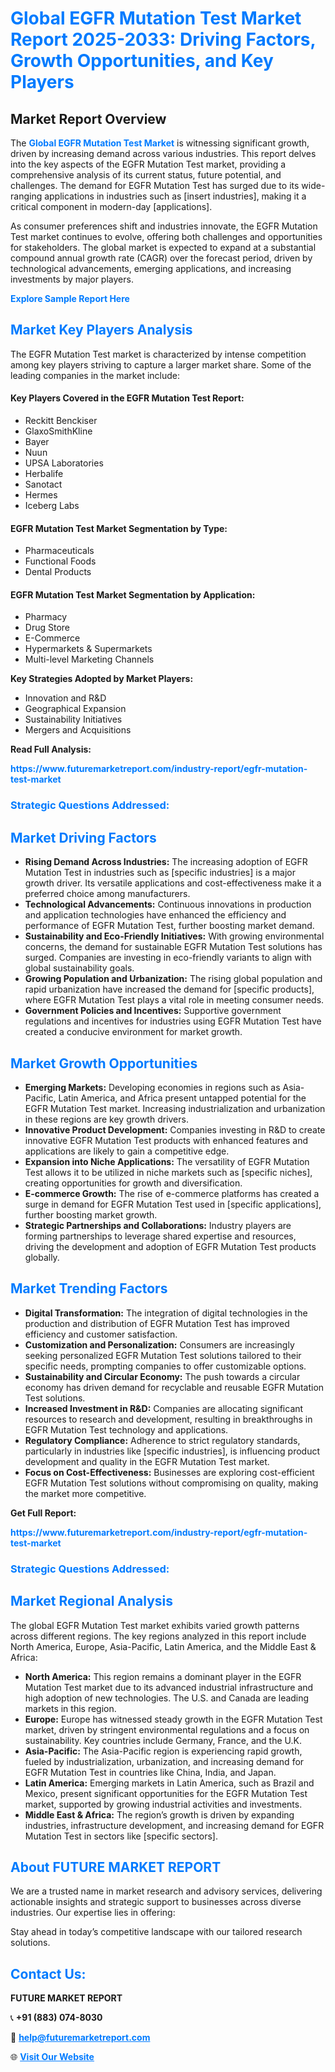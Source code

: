 <h1 style="color: #007BFF;">Global EGFR Mutation Test Market Report 2025-2033: Driving Factors, Growth Opportunities, and Key Players</h1>

<section id="overview">
<h2>Market Report Overview</h2>
<p>The <a href="https://www.futuremarketreport.com/industry-report/egfr-mutation-test-market" style="color: #007BFF; text-decoration: none;"><strong>Global EGFR Mutation Test Market</strong></a> is witnessing significant growth, driven by increasing demand across various industries. This report delves into the key aspects of the EGFR Mutation Test market, providing a comprehensive analysis of its current status, future potential, and challenges. The demand for EGFR Mutation Test has surged due to its wide-ranging applications in industries such as [insert industries], making it a critical component in modern-day [applications].</p>
<p>As consumer preferences shift and industries innovate, the EGFR Mutation Test market continues to evolve, offering both challenges and opportunities for stakeholders. The global market is expected to expand at a substantial compound annual growth rate (CAGR) over the forecast period, driven by technological advancements, emerging applications, and increasing investments by major players.</p>
</section>

<section id="overview">
<p><a href="https://www.futuremarketreport.com/request-sample/reportId=34503" style="color: #007BFF; text-decoration: none;"><strong>Explore Sample Report Here</strong></a></p>
</section>

<section id="key-players">
<h2 style="color: #007BFF;">Market Key Players Analysis</h2>
<p>The EGFR Mutation Test market is characterized by intense competition among key players striving to capture a larger market share. Some of the leading companies in the market include:</p>
<h4>Key Players Covered in the EGFR Mutation Test Report:</h4>
<ul><li>Reckitt Benckiser</li><li>GlaxoSmithKline</li><li>Bayer</li><li>Nuun</li><li>UPSA Laboratories</li><li>Herbalife</li><li>Sanotact</li><li>Hermes</li><li>Iceberg Labs</li></ul>
<h4>EGFR Mutation Test Market Segmentation by Type:</h4>
<ul><li>Pharmaceuticals</li><li>Functional Foods</li><li>Dental Products</li></ul>

<h4>EGFR Mutation Test Market Segmentation by Application:</h4>
<ul><li>Pharmacy</li><li>Drug Store</li><li>E-Commerce</li><li>Hypermarkets &amp; Supermarkets</li><li>Multi-level Marketing Channels</li></ul>
<p><strong>Key Strategies Adopted by Market Players:</strong></p>
<ul>
<li>Innovation and R&D</li>
<li>Geographical Expansion</li>
<li>Sustainability Initiatives</li>
<li>Mergers and Acquisitions</li>
</ul>
</section>

<section>
<p><strong>Read Full Analysis: </strong></p><a href="https://www.futuremarketreport.com/industry-report/egfr-mutation-test-market" style="color: #007BFF; text-decoration: none;"><strong>https://www.futuremarketreport.com/industry-report/egfr-mutation-test-market</strong></a>
<h3 style="color: #007BFF;">Strategic Questions Addressed:</h3>
</section>

<section id="driving-factors">
<h2 style="color: #007BFF;">Market Driving Factors</h2>
<ul>
<li><strong>Rising Demand Across Industries:</strong> The increasing adoption of EGFR Mutation Test in industries such as [specific industries] is a major growth driver. Its versatile applications and cost-effectiveness make it a preferred choice among manufacturers.</li>
<li><strong>Technological Advancements:</strong> Continuous innovations in production and application technologies have enhanced the efficiency and performance of EGFR Mutation Test, further boosting market demand.</li>
<li><strong>Sustainability and Eco-Friendly Initiatives:</strong> With growing environmental concerns, the demand for sustainable EGFR Mutation Test solutions has surged. Companies are investing in eco-friendly variants to align with global sustainability goals.</li>
<li><strong>Growing Population and Urbanization:</strong> The rising global population and rapid urbanization have increased the demand for [specific products], where EGFR Mutation Test plays a vital role in meeting consumer needs.</li>
<li><strong>Government Policies and Incentives:</strong> Supportive government regulations and incentives for industries using EGFR Mutation Test have created a conducive environment for market growth.</li>
</ul>
</section>

<section id="growth-opportunities">
<h2 style="color: #007BFF;">Market Growth Opportunities</h2>
<ul>
<li><strong>Emerging Markets:</strong> Developing economies in regions such as Asia-Pacific, Latin America, and Africa present untapped potential for the EGFR Mutation Test market. Increasing industrialization and urbanization in these regions are key growth drivers.</li>
<li><strong>Innovative Product Development:</strong> Companies investing in R&D to create innovative EGFR Mutation Test products with enhanced features and applications are likely to gain a competitive edge.</li>
<li><strong>Expansion into Niche Applications:</strong> The versatility of EGFR Mutation Test allows it to be utilized in niche markets such as [specific niches], creating opportunities for growth and diversification.</li>
<li><strong>E-commerce Growth:</strong> The rise of e-commerce platforms has created a surge in demand for EGFR Mutation Test used in [specific applications], further boosting market growth.</li>
<li><strong>Strategic Partnerships and Collaborations:</strong> Industry players are forming partnerships to leverage shared expertise and resources, driving the development and adoption of EGFR Mutation Test products globally.</li>
</ul>
</section>

<section id="trending-factors">
<h2 style="color: #007BFF;">Market Trending Factors</h2>
<ul>
<li><strong>Digital Transformation:</strong> The integration of digital technologies in the production and distribution of EGFR Mutation Test has improved efficiency and customer satisfaction.</li>
<li><strong>Customization and Personalization:</strong> Consumers are increasingly seeking personalized EGFR Mutation Test solutions tailored to their specific needs, prompting companies to offer customizable options.</li>
<li><strong>Sustainability and Circular Economy:</strong> The push towards a circular economy has driven demand for recyclable and reusable EGFR Mutation Test solutions.</li>
<li><strong>Increased Investment in R&D:</strong> Companies are allocating significant resources to research and development, resulting in breakthroughs in EGFR Mutation Test technology and applications.</li>
<li><strong>Regulatory Compliance:</strong> Adherence to strict regulatory standards, particularly in industries like [specific industries], is influencing product development and quality in the EGFR Mutation Test market.</li>
<li><strong>Focus on Cost-Effectiveness:</strong> Businesses are exploring cost-efficient EGFR Mutation Test solutions without compromising on quality, making the market more competitive.</li>
</ul>
</section>

<section>
<p><strong>Get Full Report: </strong></p><a href="https://www.futuremarketreport.com/industry-report/egfr-mutation-test-market" style="color: #007BFF; text-decoration: none;"><strong>https://www.futuremarketreport.com/industry-report/egfr-mutation-test-market</strong></a>
<h3 style="color: #007BFF;">Strategic Questions Addressed:</h3>
</section>


<section id="regional-analysis">
<h2 style="color: #007BFF;">Market Regional Analysis</h2>
<p>The global EGFR Mutation Test market exhibits varied growth patterns across different regions. The key regions analyzed in this report include North America, Europe, Asia-Pacific, Latin America, and the Middle East & Africa:</p>
<ul>
<li><strong>North America:</strong> This region remains a dominant player in the EGFR Mutation Test market due to its advanced industrial infrastructure and high adoption of new technologies. The U.S. and Canada are leading markets in this region.</li>
<li><strong>Europe:</strong> Europe has witnessed steady growth in the EGFR Mutation Test market, driven by stringent environmental regulations and a focus on sustainability. Key countries include Germany, France, and the U.K.</li>
<li><strong>Asia-Pacific:</strong> The Asia-Pacific region is experiencing rapid growth, fueled by industrialization, urbanization, and increasing demand for EGFR Mutation Test in countries like China, India, and Japan.</li>
<li><strong>Latin America:</strong> Emerging markets in Latin America, such as Brazil and Mexico, present significant opportunities for the EGFR Mutation Test market, supported by growing industrial activities and investments.</li>
<li><strong>Middle East & Africa:</strong> The region’s growth is driven by expanding industries, infrastructure development, and increasing demand for EGFR Mutation Test in sectors like [specific sectors].</li>
</ul>
</section>

<footer>
<h2 style="color: #007BFF;">About FUTURE MARKET REPORT</h2>
<p>We are a trusted name in market research and advisory services, delivering actionable insights and strategic support to businesses across diverse industries. Our expertise lies in offering:</p>

<p>Stay ahead in today’s competitive landscape with our tailored research solutions.</p>

<h2 style="color: #007BFF;">Contact Us:</h2>
<p><strong>FUTURE MARKET REPORT</strong></p>
<p>📞 <strong>+91 (883) 074-8030</strong></p>
<p>📧 <strong><a href="mailto:help@futuremarketreport.com" style="color: #007BFF;">help@futuremarketreport.com</a></strong></p>
<p>🌐 <strong><a href="https://www.futuremarketreport.com/" style="color: #007BFF;">Visit Our Website</a></strong></p>
</footer>